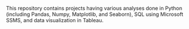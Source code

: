 This repository contains projects having various analyses done in Python (including Pandas, Numpy, Matplotlib, and Seaborn), SQL using Microsoft SSMS, and data visualization in Tableau.
